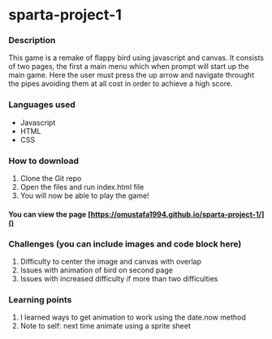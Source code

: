 # sparta-project-1

### Description
This game is a remake of flappy bird using javascript and canvas. It consists of two pages, the first a main menu which when prompt will start up the main game. Here the user must press the up arrow and navigate throught the pipes avoiding them at all cost in order to achieve a high score. 

### Languages used
* Javascript
* HTML
* CSS

### How to download
1. Clone the Git repo
2. Open the files and run index.html file
3. You will now be able to play the game!

#### You can view the page [https://omustafa1994.github.io/sparta-project-1/]()

### Challenges (you can include images and code block here)
1. Difficulty to center the image and canvas with overlap
2. Issues with animation of bird on second page
3. Issues with increased difficulty if more than two difficulties

### Learning points
1. I learned ways to get animation to work using the date.now method
2. Note to self: next time animate using a sprite sheet 
